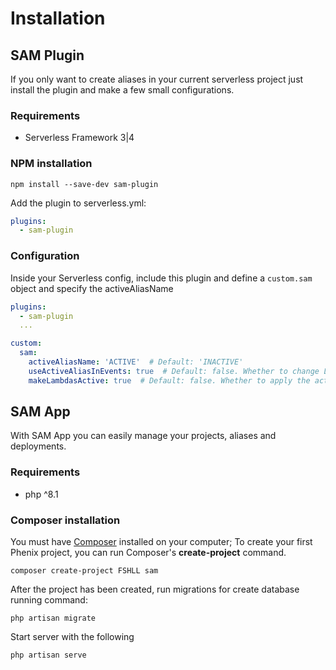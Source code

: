 # Installation

## SAM Plugin

If you only want to create aliases in your current serverless project just install the plugin and make a few small configurations.

### Requirements

- Serverless Framework 3|4

### NPM installation

```
npm install --save-dev sam-plugin
```

Add the plugin to serverless.yml:

```yml
plugins:
  - sam-plugin
```

### Configuration

Inside your Serverless config, include this plugin and define a `custom.sam` object and specify the activeAliasName

```yaml
plugins:
  - sam-plugin
  ...

custom:
  sam:
    activeAliasName: 'ACTIVE'  # Default: 'INACTIVE'
    useActiveAliasInEvents: true  # Default: false. Whether to change Lambda triggers to target the active alias or not
    makeLambdasActive: true  # Default: false. Whether to apply the active alias to the lambdas that are being deployed now. Could vary per environment.
```

## SAM App

With SAM App you can easily manage your projects, aliases and deployments.

### Requirements

- php ^8.1

### Composer installation

You must have [Composer](https://getcomposer.org/) installed on your computer; To create your first Phenix project, you can run Composer's **create-project** command.

```
composer create-project FSHLL sam
```

After the project has been created, run migrations for create database running command:

```
php artisan migrate
```

Start server with the following

```
php artisan serve
```
